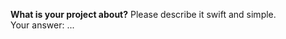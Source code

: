 <!--
We don't accepting subdomain for Scampage or any evil purpose, You must tell us what kind of project you are working on. 
--> 

**What is your project about?** Please describe it swift and simple.  
Your answer: ...